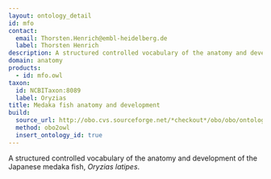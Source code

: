```yaml
---
layout: ontology_detail
id: mfo
contact:
  email: Thorsten.Henrich@embl-heidelberg.de
  label: Thorsten Henrich
description: A structured controlled vocabulary of the anatomy and development of the Japanese medaka fish, <i>Oryzias latipes</i>.
domain: anatomy
products:
  - id: mfo.owl
taxon:
  id: NCBITaxon:8089
  label: Oryzias
title: Medaka fish anatomy and development
build:
  source_url: http://obo.cvs.sourceforge.net/*checkout*/obo/obo/ontology/anatomy/gross_anatomy/animal_gross_anatomy/fish/medaka_ontology.obo
  method: obo2owl
  insert_ontology_id: true
---
```


A structured controlled vocabulary of the anatomy and development of the Japanese medaka fish, <i>Oryzias latipes</i>.
